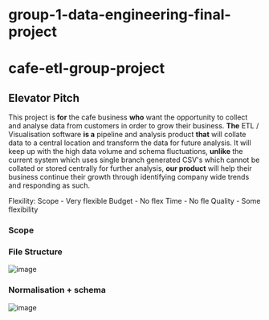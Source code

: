 # group-1-data-engineering-final-project

# cafe-etl-group-project

## Elevator Pitch

This project is **for** the cafe business **who** want the opportunity to collect and analyse data from customers in order to grow their business. **The** ETL / Visualisation software **is a** pipeline and analysis product **that** will collate data to a central location and transform the data for future analysis. It will keep up with the high data volume and schema fluctuations, **unlike** the current system which uses single branch generated CSV's which cannot be collated or stored centrally for further analysis, **our product** will help their business continue their growth through identifying company wide trends and responding as such.


Flexility: 
Scope - Very flexible 
Budget - No flex
Time - No fle
Quality - Some flexibility

### Scope

### File Structure
![image](https://user-images.githubusercontent.com/115237595/205681374-ce3aaef2-6f52-4196-ad1f-717cd47558ad.png)

### Normalisation + schema
![image](https://user-images.githubusercontent.com/115237595/206579332-11252cd5-36ed-443d-9bf9-a7b0e720ebc1.png)
